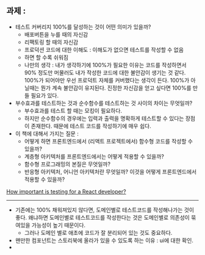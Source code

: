 
## 과제 : 

- 테스트 커버리지 100%를 달성하는 것이 어떤 의미가 있을까? 
	- 배포버튼을 누를 때의 자신감 
	- 리팩토링 할 때의 자신감 
	- 프로덕션 코드에 대한 이해도 : 이해도가 없으면 테스트를 작성할 수 없음 
	- 하면 할 수록 쉬워짐 
	- 나만의 생각 : 내가 생각하기에 100%가 필요한 이유는 코드를 작성하면서 90% 정도만 머물러도 내가 작성한 코드에 대한 불안감이 생기는 것 같다. 100%가 되어야만 우선 프로덕트 자체를 커버했다는 생각이 든다. 100%가 아닐때는 뭔가 계속 불안감이 유지된다. 진정한 자신감을 얻고 싶다면 100%를 만들 필요가 있다. 
- 부수효과를 테스트하는 것과 순수함수를 테스트하는 것 사이의 차이는 무엇일까? 
	- 부수효과를 테스트 할 때는 모킹이 필요하다. 
	- 하지만 순수함수의 경우에는 입력과 출력을 명확하게 테스트할 수 있다는 장점이 존재한다. 때문에 테스트 코드를 작성하기에 매우 쉽다. 
- 이 책에 대해서 가지는 질문 : 
	- 어떻게 하면 프론트엔드에서 (리액트 프로젝트에서) 함수형 코드를 작성할 수 있을까? 
	- 계층형 아키텍처를 프론트엔드에서는 어떻게 적용할 수 있을까?
	- 함수형 프로그래밍의 본질은 무엇일까? 
	- 반응형 아키텍처, 어니언 아키텍처란 무엇일까? 이것을 어떻게 프론트엔드에서 적용할 수 있을까? 


[How important is testing for a React developer?](https://joaoforja.com/blog/how-important-is-testing-for-a-react-developer) 


--- 



- 기존에는 100% 채워져있지 않다면, 도메인별로 테스트코드를 작성해나가는 것이 좋다. 왜냐하면 도메인별로 테스트코드를 작성한다는 것은 도메인별로 의존성이 묶여있을 가능성이 높기 때문이다. 
	- 그러나 도메인 별로 애초에 코드가 잘 분리되어 있는 것도 중요하다. 
- 왠만한 컴포넌트는 스토리북에 올라가 있을 수 있도록 하는 이유 : ui에 대한 확인. 
- 


















